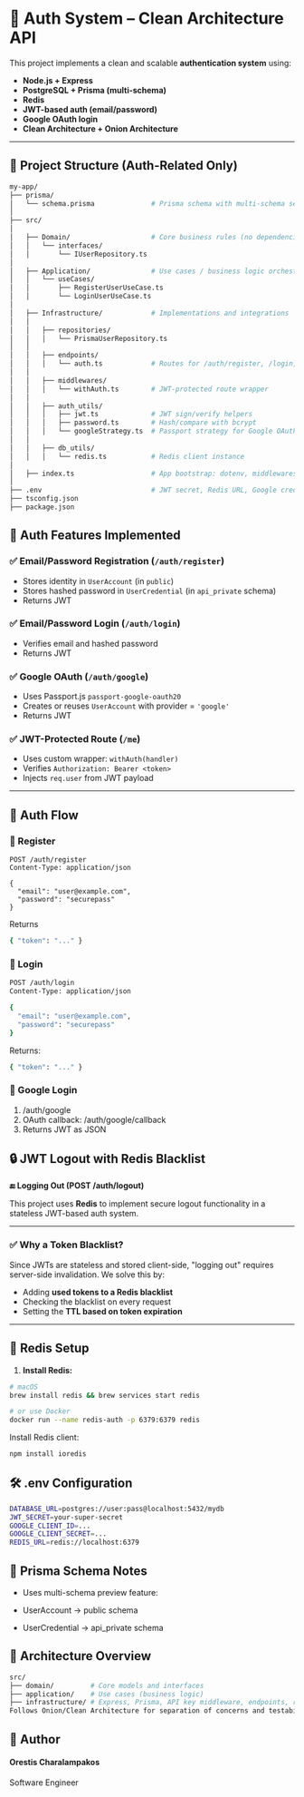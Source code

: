 # 🔐 Auth System – Clean Architecture API

This project implements a clean and scalable **authentication system** using:

- **Node.js + Express**
- **PostgreSQL + Prisma (multi-schema)**
- **Redis**
- **JWT-based auth (email/password)**
- **Google OAuth login**
- **Clean Architecture + Onion Architecture**

---

## 📁 Project Structure (Auth-Related Only)

```bash
my-app/
├── prisma/
│   └── schema.prisma              # Prisma schema with multi-schema setup
│
├── src/
│
│   ├── Domain/                    # Core business rules (no dependencies)
│   │   └── interfaces/
│   │       └── IUserRepository.ts
│
│   ├── Application/               # Use cases / business logic orchestration
│   │   └── useCases/
│   │       ├── RegisterUserUseCase.ts
│   │       └── LoginUserUseCase.ts
│
│   ├── Infrastructure/            # Implementations and integrations
│   │
│   │   ├── repositories/
│   │   │   └── PrismaUserRepository.ts
│   │
│   │   ├── endpoints/
│   │   │   └── auth.ts            # Routes for /auth/register, /login, /logout, /me
│   │
│   │   ├── middlewares/
│   │   │   └── withAuth.ts        # JWT-protected route wrapper
│   │
│   │   ├── auth_utils/
│   │   │   ├── jwt.ts             # JWT sign/verify helpers
│   │   │   ├── password.ts        # Hash/compare with bcrypt
│   │   │   └── googleStrategy.ts  # Passport strategy for Google OAuth
│   │
│   │   ├── db_utils/
│   │   │   └── redis.ts           # Redis client instance
│
│   ├── index.ts                   # App bootstrap: dotenv, middlewares, routes
│
├── .env                           # JWT secret, Redis URL, Google creds, etc.
├── tsconfig.json
├── package.json

```

## 🧪 Auth Features Implemented

### ✅ Email/Password Registration (`/auth/register`)

- Stores identity in `UserAccount` (in `public`)
- Stores hashed password in `UserCredential` (in `api_private` schema)
- Returns JWT

### ✅ Email/Password Login (`/auth/login`)

- Verifies email and hashed password
- Returns JWT

### ✅ Google OAuth (`/auth/google`)

- Uses Passport.js `passport-google-oauth20`
- Creates or reuses `UserAccount` with provider = `'google'`
- Returns JWT

### ✅ JWT-Protected Route (`/me`)

- Uses custom wrapper: `withAuth(handler)`
- Verifies `Authorization: Bearer <token>`
- Injects `req.user` from JWT payload

---

## 🔐 Auth Flow

### 🔸 Register

```http
POST /auth/register
Content-Type: application/json

{
  "email": "user@example.com",
  "password": "securepass"
}
```

Returns

```bash
{ "token": "..." }
```

### 🔸 Login

```bash
POST /auth/login
Content-Type: application/json

{
  "email": "user@example.com",
  "password": "securepass"
}
```

Returns:

```bash
{ "token": "..." }
```

### 🔸 Google Login

1. /auth/google
2. OAuth callback: /auth/google/callback
3. Returns JWT as JSON

## 🔒 JWT Logout with Redis Blacklist

**🔚 Logging Out (POST /auth/logout)**

This project uses **Redis** to implement secure logout functionality in a stateless JWT-based auth system.

---

### ✅ Why a Token Blacklist?

Since JWTs are stateless and stored client-side, "logging out" requires server-side invalidation. We solve this by:

- Adding **used tokens to a Redis blacklist**
- Checking the blacklist on every request
- Setting the **TTL based on token expiration**

---

## 🧱 Redis Setup

1. **Install Redis:**

```bash
# macOS
brew install redis && brew services start redis

# or use Docker
docker run --name redis-auth -p 6379:6379 redis
```

Install Redis client:

```bash
npm install ioredis
```

## 🛠 .env Configuration

```bash
DATABASE_URL=postgres://user:pass@localhost:5432/mydb
JWT_SECRET=your-super-secret
GOOGLE_CLIENT_ID=...
GOOGLE_CLIENT_SECRET=...
REDIS_URL=redis://localhost:6379

```

## 🧱 Prisma Schema Notes

- Uses multi-schema preview feature:

- UserAccount → public schema

- UserCredential → api_private schema

## 🧠 Architecture Overview

```bash
src/
├── domain/         # Core models and interfaces
├── application/    # Use cases (business logic)
├── infrastructure/ # Express, Prisma, API key middleware, endpoints, repositories
Follows Onion/Clean Architecture for separation of concerns and testability.
```

## 👤 Author

#### Orestis Charalampakos

Software Engineer
